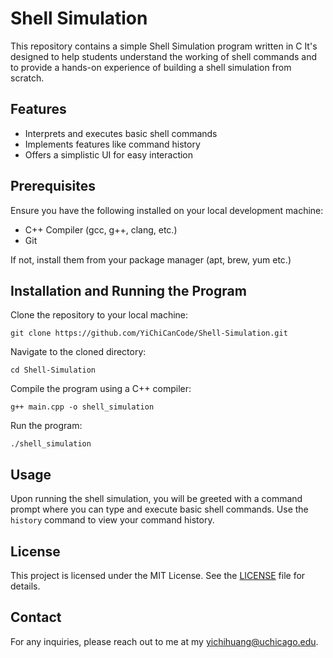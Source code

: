 # Shell Simulation

This repository contains a simple Shell Simulation program written in C It's designed to help students understand the working of shell commands and to provide a hands-on experience of building a shell simulation from scratch.

## Features

- Interprets and executes basic shell commands
- Implements features like command history
- Offers a simplistic UI for easy interaction

## Prerequisites

Ensure you have the following installed on your local development machine:

- C++ Compiler (gcc, g++, clang, etc.)
- Git

If not, install them from your package manager (apt, brew, yum etc.)

## Installation and Running the Program

Clone the repository to your local machine:

```
git clone https://github.com/YiChiCanCode/Shell-Simulation.git
```

Navigate to the cloned directory:

```
cd Shell-Simulation
```

Compile the program using a C++ compiler:

```
g++ main.cpp -o shell_simulation
```

Run the program:

```
./shell_simulation
```

## Usage

Upon running the shell simulation, you will be greeted with a command prompt where you can type and execute basic shell commands. Use the `history` command to view your command history.

## License

This project is licensed under the MIT License. See the [LICENSE](LICENSE) file for details.

## Contact

For any inquiries, please reach out to me at my yichihuang@uchicago.edu.


